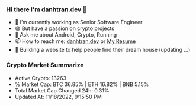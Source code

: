 ### Hi there I'm danhtran.dev 👋

- 🔭 I’m currently working as Senior Software Engineer
- 😄 But have a passion on crypto projects
- 💬 Ask me about Android, Crypto, Running 
- 📫 How to reach me: <a href="https://danhtran.dev" target="_blank">danhtran.dev</a> or <a href="Dan-Resume.pdf" target="_blank">My Resume</a>
- 🌱 Building a website to help people find their dream house (updating ...)

### Crypto Market Summarize
- Active Crypto: 13263
- % Market Cap: BTC 36.85% | ETH 16.82% | BNB 5.15%
- Total Market Cap Changed 24h: 0.31%
- Updated At: 11/18/2022, 9:15:50 PM
